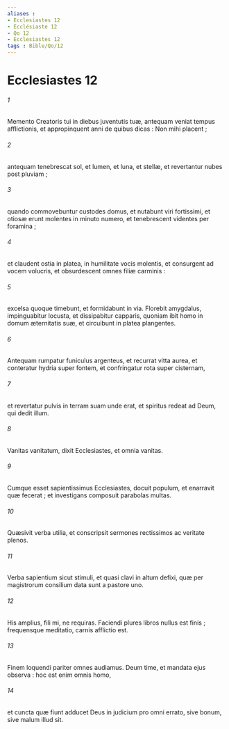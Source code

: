 ```yaml
---
aliases : 
- Ecclesiastes 12
- Ecclésiaste 12
- Qo 12
- Ecclesiastes 12
tags : Bible/Qo/12
---
```


# Ecclesiastes 12

###### 1
Memento Creatoris tui in diebus juventutis tuæ, antequam veniat tempus afflictionis, et appropinquent anni de quibus dicas : Non mihi placent ;
###### 2
antequam tenebrescat sol, et lumen, et luna, et stellæ, et revertantur nubes post pluviam ;
###### 3
quando commovebuntur custodes domus, et nutabunt viri fortissimi, et otiosæ erunt molentes in minuto numero, et tenebrescent videntes per foramina ;
###### 4
et claudent ostia in platea, in humilitate vocis molentis, et consurgent ad vocem volucris, et obsurdescent omnes filiæ carminis :
###### 5
excelsa quoque timebunt, et formidabunt in via. Florebit amygdalus, impinguabitur locusta, et dissipabitur capparis, quoniam ibit homo in domum æternitatis suæ, et circuibunt in platea plangentes.
###### 6
Antequam rumpatur funiculus argenteus, et recurrat vitta aurea, et conteratur hydria super fontem, et confringatur rota super cisternam,
###### 7
et revertatur pulvis in terram suam unde erat, et spiritus redeat ad Deum, qui dedit illum.
###### 8
Vanitas vanitatum, dixit Ecclesiastes, et omnia vanitas.
###### 9
Cumque esset sapientissimus Ecclesiastes, docuit populum, et enarravit quæ fecerat ; et investigans composuit parabolas multas.
###### 10
Quæsivit verba utilia, et conscripsit sermones rectissimos ac veritate plenos.
###### 11
Verba sapientium sicut stimuli, et quasi clavi in altum defixi, quæ per magistrorum consilium data sunt a pastore uno.
###### 12
His amplius, fili mi, ne requiras. Faciendi plures libros nullus est finis ; frequensque meditatio, carnis afflictio est.
###### 13
Finem loquendi pariter omnes audiamus. Deum time, et mandata ejus observa : hoc est enim omnis homo,
###### 14
et cuncta quæ fiunt adducet Deus in judicium pro omni errato, sive bonum, sive malum illud sit.
